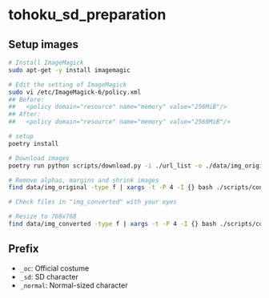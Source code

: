 
# tohoku_sd_preparation

## Setup images

```bash
# Install ImageMagick
sudo apt-get -y install imagemagic

# Edit the setting of ImageMagick
sudo vi /etc/ImageMagick-6/policy.xml 
## Before:
##   <policy domain="resource" name="memory" value="256MiB"/>
## After:
##   <policy domain="resource" name="memory" value="2560MiB"/>

# setup
poetry install

# Download images
poetry run python scripts/download.py -i ./url_list -o ./data/img_original 

# Remove alphas, margins and shrink images
find data/img_original -type f | xargs -t -P 4 -I {} bash ./scripts/convert_image_0.sh {} data/img_converted

# Check files in "img_converted" with your eyes

# Resize to 768x768
find data/img_converted -type f | xargs -t -P 4 -I {} bash ./scripts/convert_image_1.sh {} data/img_train 768x768
```

## Prefix

- ``_oc``: Official costume
- ``_sd``: SD character
- ``_normal``: Normal-sized character

